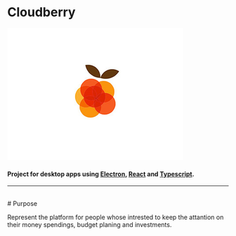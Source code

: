 # Cloudberry
![](./src/resources/images/cb.jpg) 

#### Project for desktop apps using [Electron](https://electronjs.org/), [React](https://reactjs.org/) and [Typescript](https://www.typescriptlang.org/).

---
<br>
# Purpose

Represent the platform for people whose intrested to keep the attantion on their money spendings, budget planing and investments.